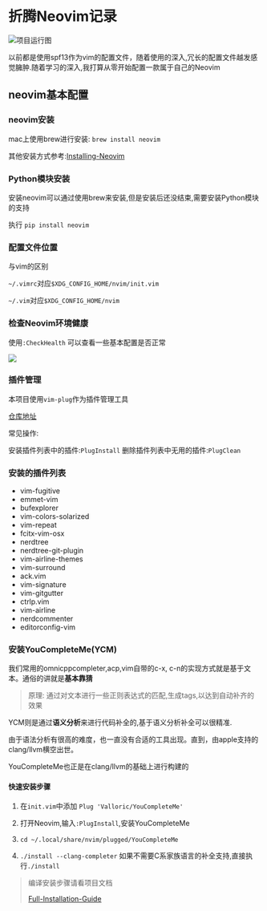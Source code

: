 # 折腾Neovim记录

![项目运行图](http://static.caogfw.cn/JohnTrump/2017-05-21-105256.jpg)

以前都是使用spf13作为vim的配置文件，随着使用的深入,冗长的配置文件越发感觉臃肿.随着学习的深入,我打算从零开始配置一款属于自己的Neovim

## neovim基本配置

### neovim安装

mac上使用brew进行安装:
`brew install neovim`

其他安装方式参考:[Installing-Neovim](https://github.com/neovim/neovim/wiki/Installing-Neovim)

### Python模块安装

安装neovim可以通过使用brew来安装,但是安装后还没结束,需要安装Python模块的支持

执行 `pip install neovim`

### 配置文件位置

与vim的区别

`~/.vimrc`对应`$XDG_CONFIG_HOME/nvim/init.vim`

`~/.vim`对应`$XDG_CONFIG_HOME/nvim`

### 检查Neovim环境健康

使用`:CheckHealth` 可以查看一些基本配置是否正常

![](http://static.caogfw.cn/JohnTrump/2017-05-20-123211.jpg)

### 插件管理

本项目使用`vim-plug`作为插件管理工具

[仓库地址](https://github.com/junegunn/vim-plug)

常见操作:

安装插件列表中的插件:`PlugInstall`
删除插件列表中无用的插件:`PlugClean`

### 安装的插件列表

- vim-fugitive
- emmet-vim
- bufexplorer
- vim-colors-solarized
- vim-repeat
- fcitx-vim-osx
- nerdtree
- nerdtree-git-plugin
- vim-airline-themes
- vim-surround
- ack.vim
- vim-signature
- vim-gitgutter
- ctrlp.vim
- vim-airline
- nerdcommenter
- editorconfig-vim

### 安装YouCompleteMe(YCM)

我们常用的omnicppcompleter,acp,vim自带的c-x, c-n的实现方式就是基于文本。通俗的讲就是**基本靠猜**

> 原理: 通过对文本进行一些正则表达式的匹配,生成tags,以达到自动补齐的效果



YCM则是通过**语义分析**来进行代码补全的,基于语义分析补全可以很精准.

由于语法分析有很高的难度，也一直没有合适的工具出现。直到，由apple支持的clang/llvm横空出世。

YouCompleteMe也正是在clang/llvm的基础上进行构建的

#### 快速安装步骤

1. 在`init.vim`中添加 `Plug 'Valloric/YouCompleteMe'
`

2. 打开Neovim,输入`:PlugInstall`,安装YouCompleteMe

3. `cd ~/.local/share/nvim/plugged/YouCompleteMe`


4. `./install --clang-completer`
如果不需要C系家族语言的补全支持,直接执行`./install`

> 编译安装步骤请看项目文档
> 
> [Full-Installation-Guide](https://github.com/Valloric/YouCompleteMe#full-installation-guide)
